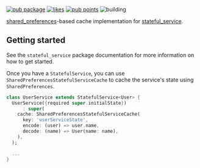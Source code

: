 [![pub package](https://img.shields.io/pub/v/shared_preferences_stateful_service_cache.svg?label=shared_preferences_stateful_service_cache&color=blue)](https://pub.dev/packages/shared_preferences_stateful_service_cache)
[![likes](https://img.shields.io/pub/likes/shared_preferences_stateful_service_cache?logo=dart)](https://pub.dev/packages/shared_preferences_stateful_service_cache/score)
[![pub points](https://img.shields.io/pub/points/shared_preferences_stateful_service_cache?logo=dart)](https://pub.dev/packages/shared_preferences_stateful_service_cache/score)
![building](https://github.com/tjarvstrand/stateful_service/workflows/stateful_service/badge.svg)


[shared_preferences](https://pub.dev/packages/shared_preferences)-based cache implementation for [stateful_service](https://pub.dev/packages/stateful_service).

## Getting started

See the `stateful_service` package documentation for more information on how to get started.

Once you have a `StatefulService`, you can use `SharedPreferencesStatefulServiceCache` to cache the 
service's state using `SharedPreferences`.

```dart
class UserService extends StatefulService<User> {
  UserService({required super.initialState})
      : super(
    cache: SharedPreferencesStatefulServiceCache(
      key: 'userServiceState',
      encode: (user) => user.name,
      decode: (name) => User(name: name),
    ),
  );

  ...
}
```
